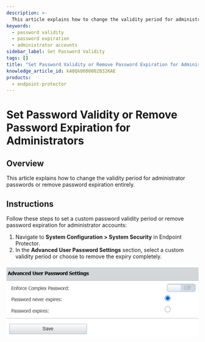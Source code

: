 ```yaml
---
description: >-
  This article explains how to change the validity period for administrator passwords or remove password expiration entirely.
keywords:
  - password validity
  - password expiration
  - administrator accounts
sidebar_label: Set Password Validity
tags: []
title: "Set Password Validity or Remove Password Expiration for Administrators"
knowledge_article_id: kA0Qk0000002B32KAE
products:
  - endpoint-protector
---
```


# Set Password Validity or Remove Password Expiration for Administrators

## Overview

This article explains how to change the validity period for administrator passwords or remove password expiration entirely.

## Instructions

Follow these steps to set a custom password validity period or remove password expiration for administrator accounts:

1. Navigate to **System Configuration > System Security** in Endpoint Protector.
2. In the **Advanced User Password Settings** section, select a custom validity period or choose to remove the expiry completely.

![Advanced User Password Settings section in System Security](./images/servlet_image_bd860b27c3ec.png)